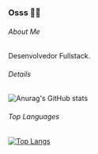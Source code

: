 ### Osss 🥋👋

###### About Me
Desenvolvedor Fullstack.

###### Details

![Anurag's GitHub stats](https://github-readme-stats.vercel.app/api?username=inaciojoao&show_icons=true&theme=dracula)


###### Top Languages
[![Top Langs](https://github-readme-stats.vercel.app/api/top-langs/?username=inaciojoao)](https://github.com/anuraghazra/github-readme-stats)

